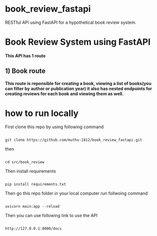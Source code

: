 # book_review_fastapi
RESTful API using FastAPI for a hypothetical book review system.

# Book Review System using FastAPI

#### This API  has 1 route

## 1) Book route

#### This route is reponsible for creating a book, viewing a list of books(you can filter by author or publication year) it also has nested endpoints for creating reviews for each book and viewing them as well.


# how to run locally
First clone this repo by using following command
````

git clone https://github.com/muthu-1812/book_review_fastapi.git

````
then 
````

cd src/book_review

````

Then install requirements

````

pip install requirements.txt

````

Then go this repo folder in your local computer run follwoing command
````

uvicorn main:app --reload

````

Then you can use following link to use the  API

````

http://127.0.0.1:8000/docs 

````
